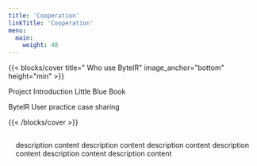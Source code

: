 ```yaml
---
title: 'Cooperation'
linkTitle: 'Cooperation'
menu:
  main:
    weight: 40
---
```


{{< blocks/cover title=" Who use ByteIR" image_anchor="bottom" height="min" >}}

<p>
Project Introduction Little Blue Book &nbsp&nbsp
<a id="file_download_bluebook" href="https://github.com/Project_Name/community/raw/main/Project_Name_BlueBook_Project_Introduction.pdf"><i class="fas fa-download"></i></a>
</p>

<p class="lead mt-5">ByteIR User practice case sharing</p>

<div class="container l-container--padded">

<div class="row">

{{< /blocks/cover >}}

<div class="container l-container--padded">
  <div style="height: 200px; padding: 15px;">
  description content description content description content description content description content description content
  </div>
</div>